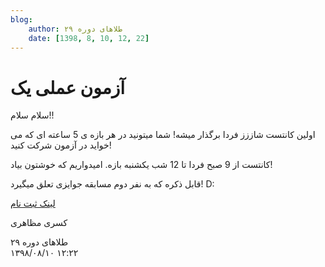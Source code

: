 ```yaml
---
blog:
    author: طلاهای دوره ۲۹
    date: [1398, 8, 10, 12, 22]
---
```

# آزمون عملی یک

<div class="cnt">
<p>سلام سلام!!</p>

<p>اولین کانتست شاززز فردا برگذار میشه! شما میتونید در هر بازه ی 5 ساعته ای که می خواید در آزمون شرکت کنید!</p>

<p>کانتست از 9 صبح فردا تا 12 شب یکشنبه بازه. امیدواریم که خوشتون بیاد!</p>

<p>قابل ذکره که به نفر دوم مسابقه جوایزی تعلق میگیرد! D:</p>

<p><a href="http://188.40.166.162:8000">لینک ثبت نام</a></p>

<p>کسری مظاهری</p>
</div>

<div class="blog-info">
    <div class="blog-author">طلاهای دوره ۲۹</div>
    <div class="blog-date">۱۳۹۸/۰۸/۱۰ ۱۲:۲۲</div>
</div>

